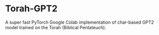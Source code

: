 # Torah-GPT2
A super fast PyTorch Google Colab implementation of char-based GPT2 model trained on the Torah (Biblical Pentateuch).
